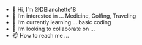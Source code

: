 - 👋 Hi, I’m @DBlanchette18
- 👀 I’m interested in ... Medicine, Golfing, Traveling
- 🌱 I’m currently learning ... basic coding
- 💞️ I’m looking to collaborate on ...
- 📫 How to reach me ...

<!---
DBlanchette18/DBlanchette18 is a ✨ special ✨ repository because its `README.md` (this file) appears on your GitHub profile.
You can click the Preview link to take a look at your changes.
--->
